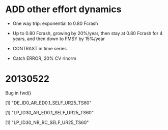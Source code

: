 
# ADD other effort dynamics

- One way trip: exponential to 0.80 Fcrash

- Up to 0.80 Fcrash, growing by 20%/year, then stay at 0.80 Fcrash for 4 years, and then down to FMSY by 15%/year

- CONTRAST in time series

- Catch ERROR, 20% CV rlnorm

# 20130522

Bug in fwd()

[1] "DE_ID0_AR_ED0.1_SELF_UR25_TS60"

[1] "LP_ID30_AR_ED0.1_SELF_UR25_TS60"

[1] "LP_ID30_NR_RC_SELF_UR25_TS60"

